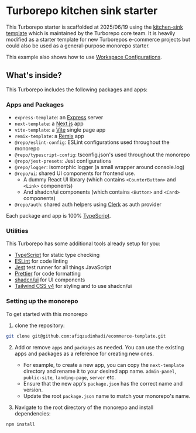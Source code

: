 # Turborepo kitchen sink starter

This Turborepo starter is scaffolded at 2025/06/19 using the [kitchen-sink template](https://vercel.com/templates/monorepos/turborepo-kitchensink) which is maintained by the Turborepo core team. It is heavily modified as a starter template for new Turborepos e-commerce projects but could also be used as a general-purpose monorepo starter.

This example also shows how to use [Workspace Configurations](https://turborepo.com/docs/core-concepts/monorepos/configuring-workspaces).

## What's inside?

This Turborepo includes the following packages and apps:

### Apps and Packages

- `express-template`: an [Express](https://expressjs.com/) server
- `next-template`: a [Next.js](https://nextjs.org/) app
- `vite-template`: a [Vite](https://vitejs.dev/) single page app
- `remix-template`: a [Remix](https://remix.run/) app
- `@repo/eslint-config`: ESLint configurations used throughout the monorepo
- `@repo/typescript-config`: tsconfig.json's used throughout the monorepo
- `@repo/jest-presets`: Jest configurations
- `@repo/logger`: isomorphic logger (a small wrapper around console.log)
- `@repo/ui`: shared UI components for frontend use.
    - A dummy React UI library (which contains `<CounterButton>` and `<Link>` components)
    - And shadcn/ui components (which contains `<Button>` and `<Card>` components)
- `@repo/auth`: shared auth helpers using [Clerk](https://clerk.com/) as auth provider

Each package and app is 100% [TypeScript](https://www.typescriptlang.org/).

### Utilities

This Turborepo has some additional tools already setup for you:

- [TypeScript](https://www.typescriptlang.org/) for static type checking
- [ESLint](https://eslint.org/) for code linting
- [Jest](https://jestjs.io) test runner for all things JavaScript
- [Prettier](https://prettier.io) for code formatting
- [shadcn/ui](https://ui.shadcn.com/docs/monorepo) for UI components
- [Tailwind CSS v4](https://tailwindcss.com/) for styling and to use shadcn/ui

### Setting up the monorepo

To get started with this monorepo

1. clone the repository:

```bash
git clone git@github.com:afiqzudinhadi/ecommerce-template.git
```

2. Add or remove `apps` and `packages` as needed. You can use the existing apps and packages as a reference for creating new ones.
    - For example, to create a new app, you can copy the `next-template` directory and rename it to your desired app name. `admin-panel`, `public-site`, `landing-page`, `server` etc.
    - Ensure that the new app's `package.json` has the correct name and version.
    - Update the root `package.json` name to match your monorepo's name.

3. Navigate to the root directory of the monorepo and install dependencies:

```bash
npm install
```

